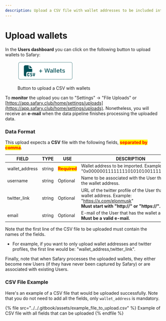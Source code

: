 ```yaml
---
description: Upload a CSV file with wallet addresses to be included into Safary's users.
---
```


# Upload wallets

In the **Users dashboard** you can click on the following button to upload wallets to Safary:

<figure><img src="../../.gitbook/assets/image.png" alt="" width="181"><figcaption><p>Button to upload a CSV with wallets</p></figcaption></figure>

To **monitor** the upload you can to "Settings" -> "File Uploads" or [https://app.safary.club/home/settings/uploads](https://app.safary.club/home/settings/uploads). Nonetheless, you will receive an **e-mail** when the data pipeline finishes processing the uploaded data.

### Data Format

This upload expects a **CSV** file with the following fields, <mark style="color:red;">**separated by comma**</mark>.

<table><thead><tr><th width="159">FIELD</th><th width="83">TYPE</th><th width="101">USE</th><th>DESCRIPTION</th></tr></thead><tbody><tr><td>wallet_address</td><td>string</td><td><mark style="color:red;"><strong>Required</strong></mark></td><td>Wallet address to be imported. Example: "0x00000011111111010101001111111111"</td></tr><tr><td>username</td><td>string</td><td>Optional</td><td>Name to be associated with the User that has the wallet address.</td></tr><tr><td>twitter_link</td><td>string</td><td>Optional</td><td>URL of the twitter profile of the User that has the wallet address. Example: "<a href="https://x.com/elonmusk">https://x.com/elonmusk</a>"<br><strong>Must start with "http://" or "https://".</strong></td></tr><tr><td>email</td><td>string</td><td>Optional</td><td>E-mail of the User that has the wallet address.<br><strong>Must be a valid e-mail.</strong></td></tr></tbody></table>

Note that the first line of the CSV file to be uploaded must contain the names of the fields.&#x20;

* For example, if you want to only upload wallet addresses and twitter profiles, the first line would be: "wallet\_address,twitter\_link".

Finally, note that when Safary processes the uploaded wallets, they either become new Users (if they have never been captured by Safary) or are associated with existing Users.

### CSV File Example

Here's an example of a CSV file that would be uploaded successfully. Note that you do not need to add all the fields, only `wallet_address` is mandatory.

{% file src="../../.gitbook/assets/example_file_to_upload.csv" %}
Example of CSV file with all fields that can be uploaded&#x20;
{% endfile %}
